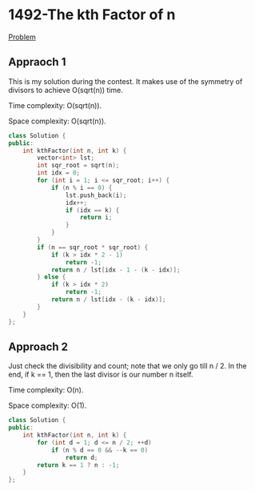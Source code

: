 # 1492-The kth Factor of n

[Problem](https://leetcode.com/problems/the-kth-factor-of-n/)

## Appraoch 1

This is my solution during the contest. It makes use of the symmetry of divisors to achieve O(sqrt(n)) time.

Time complexity: O(sqrt(n)).

Space complexity: O(sqrt(n)).

```c++
class Solution {
public:
    int kthFactor(int n, int k) {
        vector<int> lst;
        int sqr_root = sqrt(n);
        int idx = 0;
        for (int i = 1; i <= sqr_root; i++) {
            if (n % i == 0) {
                lst.push_back(i);
                idx++;
                if (idx == k) {
                    return i;
                }
            }
        }
        if (n == sqr_root * sqr_root) {
            if (k > idx * 2 - 1)
                return -1;
            return n / lst[idx - 1 - (k - idx)];
        } else {
            if (k > idx * 2)
                return -1;
            return n / lst[idx - (k - idx)];
        }
    }
};
```

## Approach 2

Just check the divisibility and count; note that we only go till n / 2. In the end, if k == 1, then the last divisor is our number n itself.

Time complexity: O(n).

Space complexity: O(1).

```c++
class Solution {
public:
    int kthFactor(int n, int k) {
        for (int d = 1; d <= n / 2; ++d)
            if (n % d == 0 && --k == 0)
                return d;
        return k == 1 ? n : -1;
    }
};
```
